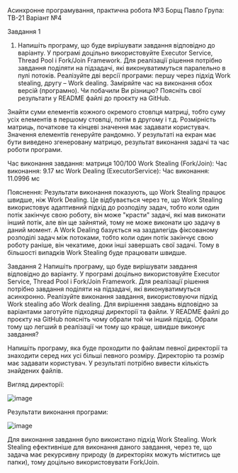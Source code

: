 Асинхронне програмування, практична робота №3
Борщ Павло
Група: ТВ-21
Варіант №4

Завдання 1
1. Напишіть програму, що буде вирішувати завдання відповідно до варіанту. У програмі доцільно використовуйте Executor Service, Thread Pool і Fork/Join Framework.
Для реалізації рішення потрібно завдання поділяти на підзадачі, які виконуватимуться паралельно в пулі потоків. Реалізуйте дві версії програми: першу через підхід Work stealing, другу – Work dealing.
Заміряйте час на виконання обох версій (програмно). Чи побачили Ви різницю? Поясніть свої результати у README файлі до проєкту на GitHub.

Знайти суми елементів кожного окремого стовпця матриці, тобто суму усіх елементів в першому стовпці, потім в другому і т.д.
Розмірність матриць, початкове та кінцеві значення має задавати користувач. Значення елементів генеруйте рандомно.
У результаті на екран має бути виведено згенеровану матрицю, результат виконання задачі та час роботи програми.

Час виконання завдання:
матриця 100/100
Work Stealing (Fork/Join):
Час виконання: 9.17 мс
Work Dealing (ExecutorService):
Час виконання: 11.0996 мс

Пояснення:
Результати виконання показують, що Work Stealing працює швидше, ніж Work Dealing. 
Це відбувається через те, що Work Stealing використовує адаптивний підхід до розподілу задач, 
тобто коли один потік закінчує свою роботу, він може "красти" задачі, які мав виконати інший потік, але він ще зайнятий, тому не може виконати цю задачу в даний момент.
А Work Dealing базується на заздалегідь фіксованому розподілі задач між потоками, тобто коли один потік закінчує свою роботу раніше, він чекатиме, доки інші завершать свої задачі.
Тому в більшості випадків Work Stealing буде працювати швидше.

Завдання 2
Напишіть програму, що буде вирішувати завдання відповідно до варіанту. У програмі доцільно використовуйте Executor Service, Thread Pool і Fork/Join Framework.
Для реалізації рішення потрібно завдання поділяти на підзадачі, які виконуватимуться асинхронно. Реалізуйте виконання завдання, використовуючи підхід Work stealing або Work dealing.
Для вирішення завдань відповідно за варіантами заготуйте підходящі директорії та файли.
У README файлі до проєкту на GitHub поясніть чому обрали той чи інший підхід. Обрали тому що легший в реалізації чи тому що краще, швидше виконує завдання?

Напишіть програму, яка буде проходити по файлам певної директорії та знаходити серед них усі більші певного розміру.
Директорію та розмір має задавати користувач.
У результаті потрібно вивести кількість знайдених файлів.

Вигляд директорії:

![image](https://github.com/user-attachments/assets/26f7ddab-b9de-44bc-bd80-f04621206d3b)


Результати виконання програми:

![image](https://github.com/user-attachments/assets/23d30b91-37ee-426c-ab17-974c73003c09)


Для виконання завдання було викоистано підхід Work Stealing.
Work Stealing ефективніше для виконання даного завдання, через те, що задача має рекурсивну природу (в директоріях можуть міститись ще папки), тому доцільно використовувати Fork/Join.

